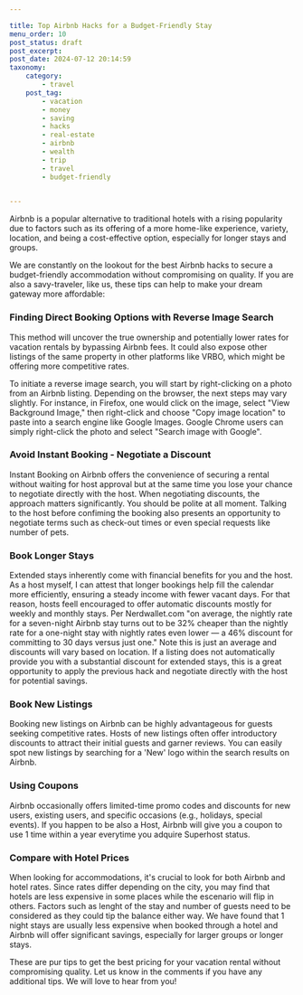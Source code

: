 ```yaml
---

title: Top Airbnb Hacks for a Budget-Friendly Stay
menu_order: 10
post_status: draft
post_excerpt: 
post_date: 2024-07-12 20:14:59
taxonomy:
    category:
        - travel
    post_tag:
        - vacation
        - money
        - saving
        - hacks
        - real-estate
        - airbnb
        - wealth
        - trip
        - travel
        - budget-friendly
        

---
```



Airbnb is a popular alternative to traditional hotels with a rising popularity due to factors such as its offering of a more home-like experience, variety, location, and being a cost-effective option, especially for longer stays and groups.

We are constantly on the lookout for the best Airbnb hacks to secure a budget-friendly accommodation without compromising on quality. If you are also a savy-traveler, like us, these tips can help to make your dream gateway more affordable: 

### Finding Direct Booking Options with Reverse Image Search

This method will uncover the true ownership and potentially lower rates for vacation rentals by bypassing Airbnb fees. It could also expose other listings of the same property in other platforms like VRBO, which might be offering more competitive rates.

To initiate a reverse image search, you will start by right-clicking on a photo from an Airbnb listing. Depending on the browser, the next steps may vary slightly. For instance, in Firefox, one would click on the image, select "View Background Image," then right-click and choose "Copy image location" to paste into a search engine like Google Images. Google Chrome users can simply right-click the photo and select "Search image with Google".

### Avoid Instant Booking - Negotiate a Discount

Instant Booking on Airbnb offers the convenience of securing a rental without waiting for host approval but at the same time you lose your chance to negotiate directly with the host. When negotiating discounts, the approach matters significantly. You should be polite at all moment. Talking to the host before confiming the booking also presents an opportunity to negotiate terms such as check-out times or even special requests like number of pets.

### Book Longer Stays

Extended stays inherently come with financial benefits for you and the host. As a host myself, I can attest that longer bookings help fill the calendar more efficiently, ensuring a steady income with fewer vacant days. For that reason, hosts feell encouraged to offer automatic discounts mostly for weekly and monthly stays. Per Nerdwallet.com "on average, the nightly rate for a seven-night Airbnb stay turns out to be 32% cheaper than the nightly rate for a one-night stay with nightly rates even lower — a 46% discount for committing to 30 days versus just one." Note this is just an average and discounts will vary based on location.
If a listing does not automatically provide you with a substantial discount for extended stays, this is a great opportunity to apply the previous hack and negotiate directly with the host for potential savings.

### Book New Listings

Booking new listings on Airbnb can be highly advantageous for guests seeking competitive rates. Hosts of new listings often offer introductory discounts to attract their initial guests and garner reviews. 
You can easily spot new listings by searching for a 'New' logo within the search results on Airbnb. 

### Using Coupons

Airbnb occasionally offers limited-time promo codes and discounts for new users, existing users, and specific occasions (e.g., holidays, special events). 
If you happen to be also a Host, Airbnb will give you a coupon to use 1 time within a year everytime you adquire Superhost status.

### Compare with Hotel Prices

When looking for accommodations, it's crucial to look for both Airbnb and hotel rates. Since rates differ depending on the city, you may find that hotels are less expensive in some places while the escenario will flip in others. Factors such as lenght of the stay and number of guests need to be considered as they could tip the balance either way. We have found that 1 night stays are usually less expensive when booked through a hotel and Airbnb will offer significant savings, especially for larger groups or longer stays. 


These are pur tips to get the best pricing for your vacation rental without compromising quality. Let us know in the comments if you have any additional tips. We will love to hear from you!